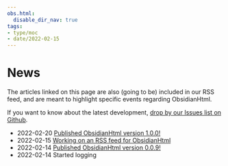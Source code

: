 ```yaml
---
obs.html:
  disable_dir_nav: true
tags:
- type/moc
- date/2022-02-15
---
```

   
# News   
The articles linked on this page are also (going to be) included in our RSS feed, and are meant to highlight specific events regarding ObsidianHtml.    
   
If you want to know about the latest development, [drop by our Issues list on Github](https://github.com/obsidian-html/obsidian-html/issues).   
   
   
- 2022-02-20 [Published ObsidianHtml version 1.0.0!](../Log/Published%20ObsidianHtml%20version%201.0.0%21.md)   
- 2022-02-15 [Working on an RSS feed for ObsidianHtml](../Log/Working%20on%20an%20RSS%20feed%20for%20ObsidianHtml.md)   
- 2022-02-14 [Published ObsidianHtml version 0.0.9!](../Log/Published%20ObsidianHtml%20version%200.0.9%21.md)    
- 2022-02-14 Started logging